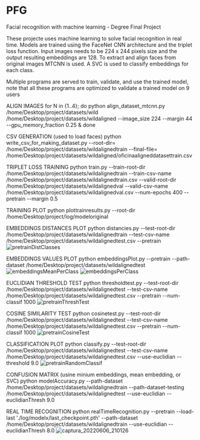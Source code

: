 # PFG
Facial recognition with machine learning - Degree Final Project

These projecte uses machine learning to solve facial recognition in real time.
Models are trained using the FaceNet CNN architecture and the triplet loss function.
Input images needs to be 224 x 244 pixels size and the output resulting embeddings are 128.
To extract and align faces from original images MTCNN is used.
A SVC is used to classify embeddings for each class.

Multiple programs are served to train, validate, and use the trained model, note that all these programs are optimized to validate a trained model on 9 users


ALIGN IMAGES
for N in {1..4}; do python align_dataset_mtcnn.py /home/Desktop/project/datasets/wild  /home/Desktop/project/datasets/wildaligned --image_size 224 --margin 44 --gpu_memory_fraction 0.25 & done

CSV GENERATION (used to load faces)
python write_csv_for_making_dataset.py --root-dir= /home/Desktop/project/datasets/wildalignedtrain --final-file= /home/Desktop/project/datasets/wildaligned/oficinaaligneddatasettrain.csv

TRIPLET LOSS TRAINING
python train.py --train-root-dir /home/Desktop/project/datasets/wildalignedtrain --train-csv-name /home/Desktop/project/datasets/wildalignedtrain.csv --valid-root-dir /home/Desktop/project/datasets/wildalignedval --valid-csv-name /home/Desktop/project/datasets/wildalignedval.csv --num-epochs 400 --pretrain --margin 0.5

TRAINING PLOT
python plottrainresults.py --root-dir /home/Desktop/project/log/modeloriginal

EMBEDDINGS DISTANCES PLOT
python distancies.py --test-root-dir /home/Desktop/project/datasets/wildalignedtrain --test-csv-name /home/Desktop/project/datasets/wildalignedtest.csv --pretrain
![pretrainDistClasses](https://user-images.githubusercontent.com/27964097/172219458-79437028-4233-4da7-8915-77a9bb0322e2.png)

EMBEDDINGS VALUES PLOT
python embeddingsPlot.py --pretrain --path-dataset /home/Desktop/project/datasets/wildalignedtest
![embeddingsMeanPerClass](https://user-images.githubusercontent.com/27964097/172219403-277e715e-a027-43cf-8adb-369e4641ae77.jpg)
![embeddingsPerClass](https://user-images.githubusercontent.com/27964097/172219407-4cdacb15-ac4e-4154-9d35-013355a5646f.jpg)

EUCLIDIAN THRESHOLD TEST
python thresholdtest.py --test-root-dir /home/Desktop/project/datasets/wildalignedtest --test-csv-name /home/Desktop/project/datasets/wildalignedtest.csv --pretrain --num-classif 1000
![pretrainThreshTest](https://user-images.githubusercontent.com/27964097/172219430-7978ed31-8e2d-4b38-90b8-0dacdcd45593.png)

COSINE SIMILARITY TEST
python cosinetest.py --test-root-dir /home/Desktop/project/datasets/wildalignedtest --test-csv-name /home/Desktop/project/datasets/wildalignedtest.csv --pretrain --num-classif 1000
![pretrainCosineTest](https://user-images.githubusercontent.com/27964097/172219441-5596789b-591c-4ff9-9fa8-8ed5f640d163.png)

CLASSIFICATION PLOT
python classify.py --test-root-dir /home/Desktop/project/datasets/wildalignedtest --test-csv-name /home/Desktop/project/datasets/wildalignedtest.csv --use-euclidian --threshold 9.0
![pretrainRandomClassif](https://user-images.githubusercontent.com/27964097/172219479-806c7285-def8-4e50-bbad-de61f765d8be.png)

CONFUSION MATRIX (usine minium embeddings, mean embedding, or SVC)
python modelAccuracy.py --path-dataset /home/Desktop/project/datasets/wildalignedtrain --path-dataset-testing /home/Desktop/project/datasets/wildalignedtest --use-euclidian --euclidianThresh 9.0

REAL TIME RECOGNITION
python realTimeRecognition.py --pretrain --load-last './log/modelx/last_checkpoint.pth' --path-dataset /home/Desktop/project/datasets/wildalignedtrain --use-euclidian --euclidianThresh 8.0
![captura_20220606_210126](https://user-images.githubusercontent.com/27964097/172247793-ef9c9ade-3e6b-4b0f-9fff-549f7da860a6.jpg)
